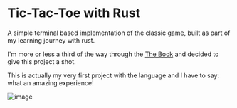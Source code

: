 # Tic-Tac-Toe with Rust

A simple terminal based implementation of the classic game, built as part of my learning journey with rust.

I'm more or less a third of the way through the [The Book](https://doc.rust-lang.org/book/title-page.html) and decided to give this project a shot.

This is actually my very first project with the language and I have to say: what an amazing experience!

![image](https://user-images.githubusercontent.com/60227644/224834267-dacceef3-2f0b-46ea-817c-ef90aafb4a70.png)


